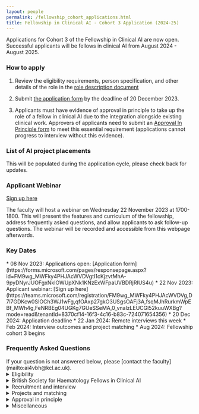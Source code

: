 ```yaml
---
layout: people
permalink: /fellowship_cohort_applications.html
title: Fellowship in Clinical AI - Cohort 3 Application (2024-25) 
---
```

Applications for Cohort 3 of the Fellowship in Clinical AI are now open.
Successful applicants will be fellows in clinical AI from August 2024 - August 2025.

<h3 style>How to apply</h3> 

1. Review the eligibility requirements, person specification, and other details of the role in the [role description document](/assets/docs/Fellowship_Role_Description_Cohort3.pdf)

2. Submit [the application form](https://forms.microsoft.com/pages/responsepage.aspx?id=FM9wg_MWFky4PHJAcWVDVgtI1cKjzvtMhA-9pyDNyrJUOFgxNklOWUpXNk1KNzExWFpaUVBDRjRIUS4u) by the deadline of 20 December 2023.

3. Applicants must have evidence of approval in principle to take up the role of a fellow in clinical AI due to the integration alongside existing clinical work. Approvers of applicants need to submit an [Approval In Principle form](https://forms.microsoft.com/pages/responsepage.aspx?id=FM9wg_MWFky4PHJAcWVDVna-AjRANzBFqNJ3-Y3fS4VUMDhZRkE3UFE5SUs1RFRYNVVKM05PNTM2Ni4u) to meet this essential requirement (applications cannot progress to interview without this evidence). 

<h3 style>List of AI project placements</h3> 
This will be populated during the application cycle, please check back for updates.

<h3 style>Applicant Webinar </h3> 

[Sign up here](https://teams.microsoft.com/registration/FM9wg_MWFky4PHJAcWVDVg,D7l7GDKcw0SIOCh3WJ1wFg,qfOAxp27gkO3USgsOAFj3A,fsqMJhRurkmWpEBf_MWh4g,FeNRBEg04UGKg7GUeSSeMA,0_vnalzLEUCGl52kuuWXBg?mode=read&tenantId=8370cf14-16f3-4c16-b83c-724071654356) 

The faculty will host a webinar on Wednesday 22 November 2023 at 1700-1800.
This will present the features and curriculum of the fellowship, address frequently asked questions, and allow applicants to ask follow-up questions.
The webinar will be recorded and accessible from this webpage afterwards.

<h3 style>Key Dates</h3> 
* 08 Nov 2023: Applications open: [Application form](https://forms.microsoft.com/pages/responsepage.aspx?id=FM9wg_MWFky4PHJAcWVDVgtI1cKjzvtMhA-9pyDNyrJUOFgxNklOWUpXNk1KNzExWFpaUVBDRjRIUS4u)
* 22 Nov 2023: Applicant webinar: [Sign up here](https://teams.microsoft.com/registration/FM9wg_MWFky4PHJAcWVDVg,D7l7GDKcw0SIOCh3WJ1wFg,qfOAxp27gkO3USgsOAFj3A,fsqMJhRurkmWpEBf_MWh4g,FeNRBEg04UGKg7GUeSSeMA,0_vnalzLEUCGl52kuuWXBg?mode=read&tenantId=8370cf14-16f3-4c16-b83c-724071654356)
* 20 Dec 2024: Application deadline
* 22 Jan 2024: Remote interviews this week
* Feb 2024: Interview outcomes and project matching
*  Aug 2024: Fellowship cohort 3 begins


<h3 style>Frequently Asked Questions</h3> 
If your question is not answered below, please [contact the faculty](mailto:ai4vbh@kcl.ac.uk).
<details>

<summary>Eligibility</summary>

<strong>Why is my region, workforce group, or region/workforce group combination not eligible? </strong>

<p>Workforce and geographical eligibility are not decided by the faculty of this fellowship. 
This is decided at a regional level by regional funding bodies, and this is not a uniform process across the UK. 
If you wished to apply this cohort but were ineligible, please email the fellowship faculty so that we can identify priority areas for recruitment in future cohorts at ai4vbh@kcl.ac.uk
</p>
<strong>Why are only certain career stages eligible?  </strong>

<p>Healthcare leaders with expertise in clinical AI are required for successful AI adoption in the NHS. 
The eligible career stages have been agreed by consensus with the digital workforce leads for eligible professions in order to target individuals just about to enter positions of clinical leadership and service development, and thus best placed to deliver on the transformational benefits of clinical AI. 
</p>
<strong>Do I have to know how coding or programming to be eligible? </strong>

<p>No. Prior knowledge of coding and programming is not an essential criterion of the Person Specification and previous fellows have been recruited without such experience. 
</p>
<strong>Can I apply if I ***almost*** meet the eligibility criteria? </strong>

<p>Applicants who believe they are borderline eligible should contact the faculty directly (ai4vbh@kcl.ac.uk) to clarify before applying to avoid disappointment. 
</p>
</details>
<details>
<summary>British Society for Haematology Fellows in Clinical AI</summary>

<strong>What is a BSH Fellow in Clinical AI? </strong>

<p>The BSH is sponsoring posts for BSH members in Cohort 3 of the Fellowship in Clinical AI. 
There are 2 sponsored posts in Cohort 3, and the appointees will be designated BSH Fellows in Clinical AI. 
These posts are reserved exclusively for applicants who are BSH members, and will link to projects relating to Haematology. 
</p>
<strong>Are there Haematology themed AI projects available?  </strong>

<p>Yes. The BSH has identified projects relevant to the specialty theme of AI in Haematology and details will be released during the recruitment cycle.  
These are “BSH-badged projects”, and first priority for them is reserved exclusively for BSH Fellows in Clinical AI. 
In cohort 3, BSH-badged projects are clustered around the London region.
</p>
<strong>Can any member of the BSH apply? </strong>

<p>No. BSH applicants also need to meet the professional eligibility criteria for workforce groups as specified in the job description. 
</p>

<strong>Can BSH applicants from any region apply for BSH-badged projects in any other region? </strong>

<p>Yes. BSH applicants can apply from any NHS region. 
However, in practice, it is the applicant's responsibility to ensure that they are able to commute to their project location through the fellowship year, and this is not resourced by the BSH or by the fellowship itself. The offer for a fellowship post may be withdrawn if the potential BSH Fellow in Clinical AI is unable to demonstrate a feasible plan for commuting to their project location. 
In cohort 3, BSH-badged projects are clustered around the London region.
</p>
<strong>How will BSH membership be checked? </strong>

<p>BSH applicants enter their BSH membership number in the application form, which will be checked against the membership registry of the BSH to confirm they are a current member. 
</p>

<strong>How does project matching for BSH Fellows in Clinical AI happen? </strong>

<p>Applicants will rank the projects they are eligible to be matched to. 
The highest scoring BSH applicant from the interview stage will be matched to their highest ranked BSH-badged project. 
The next highest scoring BSH applicant is matched to their highest ranked BSH-badged project remaining, etc. until all BSH-sponsored posts are filled. 
</p>
<strong>Can BSH applicants only get matched to BSH-badged projects? </strong>

<p>BSH applicants who are appointed as BSH Fellows in Clinical AI will exclusively be matched to BSH-badged projects.
BSH applicants who also meet regional criteria can be matched to projects in that region (whether BSH-badged on not) if they miss out on a sponsored post (they are automatically re-entered into the applicant pool of that region).
BSH applicants who do not meet regional criteria for any of the participating regions are only eligible to be matched to BSH-badged projects as BSH Fellows in Clinical AI. 
</p>
<strong>Can a non-BSH applicant be matched to BSH-badged projects? </strong>

<p>Yes. If there are BSH-badged projects that are still available after the BSH Fellows in Clinical AI have been appointed, these can be matched to either BSH applicants or non-BSH applicants as part of the regional matching process. 
</p>
<strong>What happens if a BSH applicant does not obtain a sponsored post as a BSH Fellow in Clinical AI? </strong>

<p>BSH applicants who do not obtain one of the sponsored posts in this cohort are automatically re-entered into the applicant pool associated with their region.
The applicant could be matched to a project in that region depending on their interview score.
Entering the fellowship through this route will not carry the designation of BSH Fellow in Clinical AI, but will still be a fellow in clinical AI.
It is possible to be matched to a BSH-badged project through this route, depending on regional availability. 
</p>
</details>

<details>

<summary>Recruitment and interview</summary>

<strong>How many stages of recruitment are there? </strong>

<p>There are 2 stages of recruitment shortlist and interview. 
In the shortlisting stage, eligible applicants are scored according to their responses on the online application form. 
The highest scoring applicants from the shortlisting stage are then invited to a remote interview. 
The scores from interview are used to match successful applicants to their choice of project. 
</p>
<strong>What is the format of the interview?  </strong>

<p>Interviews are conducted remotely.
The interview is a structured series of questions or problem-solving tasks designed to assess an applicant’s suitability for the fellowship per the [role description document](/assets/docs/FCAI%20Fellowship%20Role%20Description%20Cohort%203.pdf). 
The interview panel consists of fellowship faculty, AI supervisors, and regional education leads. 
</p>
<strong>When will the interviews happen?  </strong>

<p>The interviews are planned for the week commencing 22 January 2024. 
Applicants proceeding to interview will be sent a link to book their interview slot. 
</p>
</details>

<details>

<summary>Projects and matching</summary>

<strong>Do I need to have an idea for a clinical AI project when I apply to this fellowship? </strong>

<p>No. Projects and hosting teams in NHS Trusts are proposed to the faculty by AI supervisors. 
Successful applicants are matched to these projects competitively following the interview stage. 
</p>
<strong>How does project matching happen? </strong>

<p>Applicants will rank the projects they are eligible to be matched to. 
The highest scoring applicant from the interview stage in each regional pool will be matched to their highest ranked project. 
The next highest scoring applicant is matched to their highest ranked project remaining, etc. until all posts are filled. 
</p>
<strong>Can I be matched to a project in a different region? </strong>

<p>No. Each region’s fellows are eligible to be matched to projects within their own region only. 
An exception applies the case of the BSH Fellows in Clinical AI (see dedicated FAQ section). 
</p>
<strong>Do I need to already work at a particular NHS Trust to be matched to a project based in that NHS Trust? </strong>

<p>No. You do not need to have an existing affiliation to an NHS Trust which hosts AI projects. 
You will hold an honorary contract or Letter of Access with the host NHS Trust for the duration of your fellowship in order to work on the project.  
</p>
<strong>What should I do if I only want to do a specific project in the fellowship? </strong>

<p>To be matched to a specific project, an applicant should go through the normal application process. 
There will be an opportunity to rank projects by preference. 
The applicant should rank only projects they would want to do on the fellowship year. 
If the applicant scores highly enough in the interview stage, they will be matched to such a project. 
Otherwise, if there are no projects remaining that the applicant has ranked when it comes to the matching step, they will not have a post on the fellowship. 
</p>
<strong>What if there are no projects that directly align with my clinical specialty or background?</strong>

<p>Many fellows work on projects outside their usual specialty area on this fellowship. 
Clinical AI is still a small field and clinical specialties are not equally represented in the available projects. 
The experience from any project will involve significant amounts of transferable knowledge and skills which will equip you to adopt clinical AI in your own career. 
</p>
</details>

<details>

<summary>Approval in principle</summary>

<strong>Does the “Approval In Principle” form need to be submitted at the same time as my application? </strong>

<p>No. However, if it is not received by the time the shortlist stage is complete (indicative date 02 January 2024), your application cannot proceed to interview, regardless of your shortlist score. 
</p>
<strong>What if I cannot get the appropriate person(s) to submit my Approval In Principle form?  </strong>

<p>Applicants who do not have the relevant submitted Approval In Principle form cannot proceed to the interview stage, regardless of their shortlist score. 
This is because we can only offer the fellowship to applicants who have evidence of being able to take up the role. 
</p>
</details>

<details>

<summary>Miscellaneous</summary>

<strong>What certification do fellows receive at the end of the fellowship year? </strong>

<p>Fellows receive a certificate of completion of the fellowship issued by the faculty. 
</p>
<strong>Can I defer entry to the fellowship to a future cohort if I apply in this cohort? </strong>

<p>No. The offer for a fellowship post must be accepted for that cohort’s recruitment cycle.
</p>
<strong>Does the fellowship pay me directly? </strong>

<p>No. The fellowship is not your Employer. 
The fellowship reimburses your existing Employer for your salary (0.4FTE for 12 months) to release your time for the fellowship role. 
</p>
<strong>What if I am promoted to a higher pay banding during the fellowship? </strong>

<p>The salary that your Employer is reimbursed for your time on the fellowship is determined by your pay banding at the start of the fellowship in August 2024 and does not change.</p>
<strong>What if I go on sick leave or maternity during the fellowship year? </strong>

<p>This fellowship is a time-bound opportunity that runs for 12 months between the dates specified. 
The educational activities and project placements hosted by AI supervisors are structured to deliver the learning objectives of the fellowship curriculum within this period. 
In general, interrupted time on the fellowship year cannot be added on beyond the end of the fellowship year. 
Individual situations will be considered on a case-by-case basis at the discretion of the faculty. </p>

</details>
